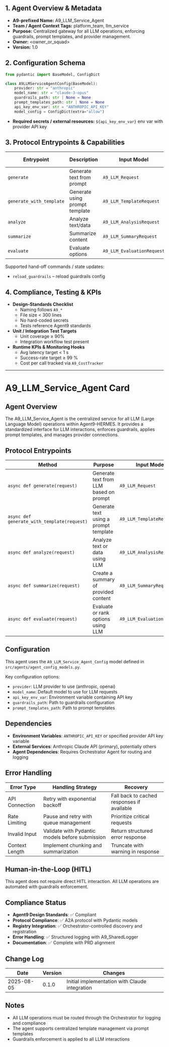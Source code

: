 ## 1. Agent Overview & Metadata
- **A9-prefixed Name:** A9_LLM_Service_Agent
- **Team / Agent Context Tags:** platform_team, llm_service
- **Purpose:** Centralized gateway for all LLM operations, enforcing guardrails, prompt templates, and provider management.
- **Owner:** <owner_or_squad>
- **Version:** 1.0

## 2. Configuration Schema
```python
from pydantic import BaseModel, ConfigDict

class A9LLMServiceAgentConfig(BaseModel):
    provider: str = "anthropic"
    model_name: str = "claude-3-opus"
    guardrails_path: str | None = None
    prompt_templates_path: str | None = None
    api_key_env_var: str = "ANTHROPIC_API_KEY"
    model_config = ConfigDict(extra="allow")
```
- **Required secrets / external resources:** `${api_key_env_var}` env var with provider API key

## 3. Protocol Entrypoints & Capabilities
| Entrypoint | Description | Input Model | Output Model | Side-effects |
|------------|-------------|-------------|--------------|--------------|
| `generate` | Generate text from prompt | `A9_LLM_Request` | `A9_LLM_Response` | logs events |
| `generate_with_template` | Generate using prompt template | `A9_LLM_TemplateRequest` | `A9_LLM_Response` | logs events |
| `analyze` | Analyze text/data | `A9_LLM_AnalysisRequest` | `A9_LLM_AnalysisResponse` | logs events |
| `summarize` | Summarize content | `A9_LLM_SummaryRequest` | `A9_LLM_SummaryResponse` | logs events |
| `evaluate` | Evaluate options | `A9_LLM_EvaluationRequest` | `A9_LLM_EvaluationResponse` | logs events |

Supported hand-off commands / state updates:
- `reload_guardrails` – reload guardrails config

## 4. Compliance, Testing & KPIs
- **Design-Standards Checklist**
  - Naming follows `A9_*`
  - File size < 300 lines
  - No hard-coded secrets
  - Tests reference Agent9 standards
- **Unit / Integration Test Targets**
  - Unit coverage ≥ 90%
  - Integration workflow test present
- **Runtime KPIs & Monitoring Hooks**
  - Avg latency target < 1 s
  - Success-rate target ≥ 99 %
  - Cost per call tracked via `A9_CostTracker`

---

# A9_LLM_Service_Agent Card

## Agent Overview

The A9_LLM_Service_Agent is the centralized service for all LLM (Large Language Model) operations within Agent9-HERMES. It provides a standardized interface for LLM interactions, enforces guardrails, applies prompt templates, and manages provider connections.

## Protocol Entrypoints

| Method | Purpose | Input Model | Output Model |
|--------|---------|-------------|--------------|
| `async def generate(request)` | Generate text from LLM based on prompt | `A9_LLM_Request` | `A9_LLM_Response` |
| `async def generate_with_template(request)` | Generate text using a prompt template | `A9_LLM_TemplateRequest` | `A9_LLM_Response` |
| `async def analyze(request)` | Analyze text or data using LLM | `A9_LLM_AnalysisRequest` | `A9_LLM_AnalysisResponse` |
| `async def summarize(request)` | Create a summary of provided content | `A9_LLM_SummaryRequest` | `A9_LLM_SummaryResponse` |
| `async def evaluate(request)` | Evaluate or rank options using LLM | `A9_LLM_EvaluationRequest` | `A9_LLM_EvaluationResponse` |

## Configuration

This agent uses the `A9_LLM_Service_Agent_Config` model defined in `src/agents/agent_config_models.py`.

Key configuration options:
- `provider`: LLM provider to use (anthropic, openai)
- `model_name`: Default model to use for LLM requests
- `api_key_env_var`: Environment variable containing API key
- `guardrails_path`: Path to guardrails configuration
- `prompt_templates_path`: Path to prompt templates

## Dependencies

- **Environment Variables**: `ANTHROPIC_API_KEY` or specified provider API key variable
- **External Services**: Anthropic Claude API (primary), potentially others
- **Agent Dependencies**: Requires Orchestrator Agent for routing and logging

## Error Handling

| Error Type | Handling Strategy | Recovery |
|------------|-------------------|----------|
| API Connection | Retry with exponential backoff | Fall back to cached responses if available |
| Rate Limiting | Pause and retry with queue management | Prioritize critical requests |
| Invalid Input | Validate with Pydantic models before submission | Return structured error response |
| Context Length | Implement chunking and summarization | Truncate with warning in response |

## Human-in-the-Loop (HITL)

This agent does not require direct HITL interaction. All LLM operations are automated with guardrails enforcement.

## Compliance Status

- **Agent9 Design Standards**: ✅ Compliant
- **Protocol Compliance**: ✅ A2A protocol with Pydantic models
- **Registry Integration**: ✅ Orchestrator-controlled discovery and registration
- **Error Handling**: ✅ Structured logging with A9_SharedLogger
- **Documentation**: ✅ Complete with PRD alignment

## Change Log

| Date | Version | Changes |
|------|---------|---------|
| 2025-08-05 | 0.1.0 | Initial implementation with Claude integration |

## Notes

- All LLM operations must be routed through the Orchestrator for logging and compliance
- The agent supports centralized template management via prompt templates
- Guardrails enforcement is applied to all LLM interactions
